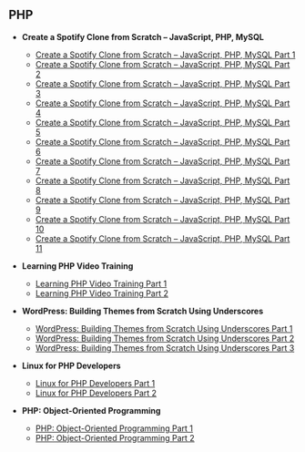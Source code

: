 ## PHP

 * **Create a Spotify Clone from Scratch – JavaScript, PHP, MySQL**
   * [Create a Spotify Clone from Scratch – JavaScript, PHP, MySQL Part 1](http://mede.life/cOImD)
   * [Create a Spotify Clone from Scratch – JavaScript, PHP, MySQL Part 2](http://mede.life/SFDc0)
   * [Create a Spotify Clone from Scratch – JavaScript, PHP, MySQL Part 3](http://mede.life/Y7wZW)
   * [Create a Spotify Clone from Scratch – JavaScript, PHP, MySQL Part 4](http://mede.life/gfXBg)
   * [Create a Spotify Clone from Scratch – JavaScript, PHP, MySQL Part 5](http://mede.life/gHmPP)
   * [Create a Spotify Clone from Scratch – JavaScript, PHP, MySQL Part 6](http://mede.life/KktGd)
   * [Create a Spotify Clone from Scratch – JavaScript, PHP, MySQL Part 7](http://mede.life/TpfyQ)
   * [Create a Spotify Clone from Scratch – JavaScript, PHP, MySQL Part 8](http://mede.life/ejiVw)
   * [Create a Spotify Clone from Scratch – JavaScript, PHP, MySQL Part 9](http://mede.life/f781y)
   * [Create a Spotify Clone from Scratch – JavaScript, PHP, MySQL Part 10](http://mede.life/CsdLb)
   * [Create a Spotify Clone from Scratch – JavaScript, PHP, MySQL Part 11](http://mede.life/LfDhq)
   
 * **Learning PHP Video Training**
   * [Learning PHP Video Training Part 1](http://mede.life/AOcEI)
   * [Learning PHP Video Training Part 2](http://mede.life/rYnbc)

 * **WordPress: Building Themes from Scratch Using Underscores**
   * [WordPress: Building Themes from Scratch Using Underscores Part 1](http://mede.life/SF6St)
   * [WordPress: Building Themes from Scratch Using Underscores Part 2](http://mede.life/vGmL2)
   * [WordPress: Building Themes from Scratch Using Underscores Part 3](http://mede.life/oBSIY)

 * **Linux for PHP Developers**
   * [Linux for PHP Developers Part 1](http://mede.life/sToSV)
   * [Linux for PHP Developers Part 2](http://mede.life/U55r1)

 * **PHP: Object-Oriented Programming**
   * [PHP: Object-Oriented Programming Part 1](http://mede.life/zeTCE)
   * [PHP: Object-Oriented Programming Part 2](http://mede.life/XTudg)
  
